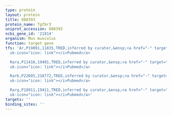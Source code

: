 ```yaml
---
type: protein
layout: protein
title: O88393
protein_name: Tgfbr3
uniprot_accession: O88393
ncbi_gene_id: '21814'
organism: Mus musculus
function: target gene
tfs: 'Ar,P19091,11835,TRED,inferred by curator,&ensp;<a href="-" target="_blank"><i
  uk-icon="icon: link"></i>Pubmed</a>

  Rara,P11416,19401,TRED,inferred by curator,&ensp;<a href="-" target="_blank"><i
  uk-icon="icon: link"></i>Pubmed</a>

  Rarb,P22605,218772,TRED,inferred by curator,&ensp;<a href="-" target="_blank"><i
  uk-icon="icon: link"></i>Pubmed</a>

  Rarg,P18911,19411,TRED,inferred by curator,&ensp;<a href="-" target="_blank"><i
  uk-icon="icon: link"></i>Pubmed</a>'
targets: ''
binding_sites: ''
---
```

